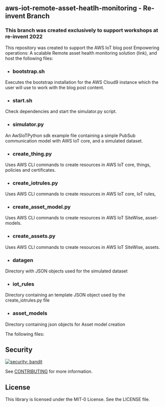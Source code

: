 ## aws-iot-remote-asset-heatlh-monitoring - Re-invent Branch 

### This branch was created exclusively to support workshops at re-invent 2022
This repository was created to support the AWS IoT blog post Empowering operations: A scalable Remote asset health monitoring solution (link), and host the following files:

* ### bootstrap.sh 
Executes the bootstrap installation for the AWS Cloud9 instance which the user will use to work with the blog post content.
* ### start.sh
Check dependencies and start the simulator.py script.
* ### simulator.py
An AwSIoTPython sdk example file containing a simple PubSub communication model with AWS IoT core, and a simulated dataset. 
* ### create_thing.py
Uses AWS CLI commands to create resources in AWS IoT core, things, policies and certificates.
* ### create_iotrules.py
Uses AWS CLI commands to create resources in AWS IoT core, IoT rules,
* ### create_asset_model.py
Uses AWS CLI commands to create resources in AWS IoT SiteWise, asset-models.
* ### create_assets.py
Uses AWS CLI commands to create resources in AWS IoT SiteWise, assets.
* ### datagen 
Directory with JSON objects used for the simulated dataset 
* ### iot_rules
Directory containing an template JSON object used by the create_iotrules.py file
* ### asset_models
Directory containing json objects for Asset model creation



The following files:
## Security

[![security: bandit](https://img.shields.io/badge/security-bandit-yellow.svg)](https://github.com/PyCQA/bandit)

See [CONTRIBUTING](CONTRIBUTING.md#security-issue-notifications) for more information.

## License

This library is licensed under the MIT-0 License. See the LICENSE file.

